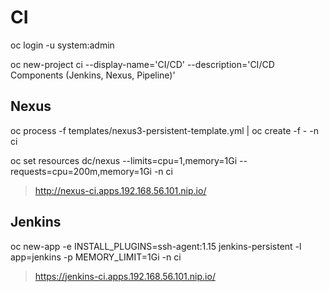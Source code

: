 # CI

oc login -u system:admin

oc new-project ci --display-name='CI/CD' --description='CI/CD Components (Jenkins, Nexus, Pipeline)'

## Nexus

oc process -f templates/nexus3-persistent-template.yml | oc create -f - -n ci

oc set resources dc/nexus --limits=cpu=1,memory=1Gi --requests=cpu=200m,memory=1Gi -n ci

> http://nexus-ci.apps.192.168.56.101.nip.io/

## Jenkins

oc new-app -e INSTALL_PLUGINS=ssh-agent:1.15 jenkins-persistent -l app=jenkins -p MEMORY_LIMIT=1Gi -n ci

> https://jenkins-ci.apps.192.168.56.101.nip.io/
